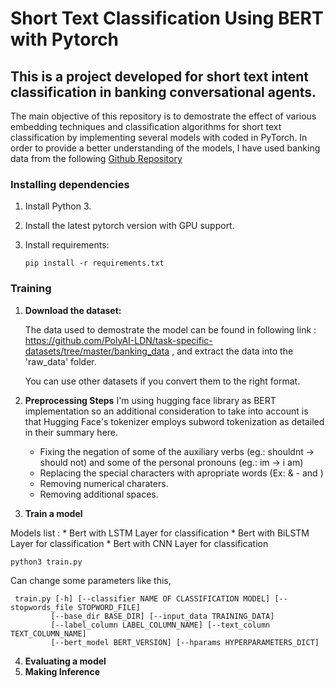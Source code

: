 # Short Text Classification Using BERT with Pytorch 

## This is a project developed for short text intent classification in banking conversational agents. 

The main objective of this repository is to demostrate the effect of various embedding techniques and classification algorithms for short text classification by implementing several models with coded in PyTorch. In order to provide a better understanding of the models, I have used banking data from the following <a href="https://github.com/PolyAI-LDN/task-specific-datasets">Github Repository</a>

### Installing dependencies

1. Install Python 3.

2. Install the latest pytorch version with GPU support.

3. Install requirements:
   ```
   pip install -r requirements.txt
   ```

### Training 

1. **Download the dataset:**

   The data used to demostrate the model can be found in following link : https://github.com/PolyAI-LDN/task-specific-datasets/tree/master/banking_data , and extract the data into the 'raw_data' folder.

   You can use other datasets if you convert them to the right format. 

2. **Preprocessing Steps**
   I'm using hugging face library as BERT implementation so an additional consideration to take into account is that Hugging Face's tokenizer employs subword tokenization as detailed in their summary here.
    *   Fixing the negation of some of the auxiliary verbs (eg.: shouldnt -> should not) and some of the personal pronouns (eg.: im -> i am)
    *   Replacing the special characters with apropriate words (Ex: & - and )
    *   Removing numerical charaters.
    *   Removing additional spaces.

3. **Train a model**

Models list : 
    *   Bert with LSTM Layer for classification 
    *   Bert with BiLSTM Layer for classification 
    *   Bert with CNN Layer for classification 

   ```
   python3 train.py
   ```

Can change some parameters like this,
```
 train.py [-h] [--classifier NAME OF CLASSIFICATION MODEL] [--stopwords_file STOPWORD_FILE]
         [--base_dir BASE_DIR] [--input_data TRAINING_DATA]
         [--label_column LABEL_COLUMN_NAME] [--text_column TEXT_COLUMN_NAME]
         [--bert_model BERT_VERSION] [--hparams HYPERPARAMETERS_DICT]
```

4.  **Evaluating a model**
5.  **Making Inference**




